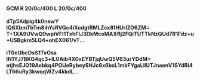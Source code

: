 #### GCM R 20/0c/400 L 20/0c/400
**dTp5Kdplg4k0newY**<br/>**lQ6XbmTbTm8ihYsRVQc4iXcdgtRMLZcx8fHUrIZO6ZM=**<br/>**T+1XA9UVwQ9wpiVFl1TxhFIJ3DkMcoMAXflj2FQiTUTTkNzQUd7R1Fdz+u+USBgkm5LQ4+ohEX061/vT...**<br/><br/>
**iT0eUbcOsS1TvOss**<br/>**IN1YJ7BKG4qc3+lL0Aib4X0xEYBTjqUwQ5V63urYDdM=**<br/>**otjhsEJO19Aebkq4POUeRybeySHJc6x6bsL1mkFYgaLilUTJnaenV1SYdRi4LT66uRy3kwqqWZv4kkdL...**